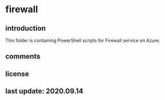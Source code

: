# firewall

## introduction

This folder is containing PowerShell scripts for Firewall service on Azure.

## comments

## license

## last update: 2020.09.14
